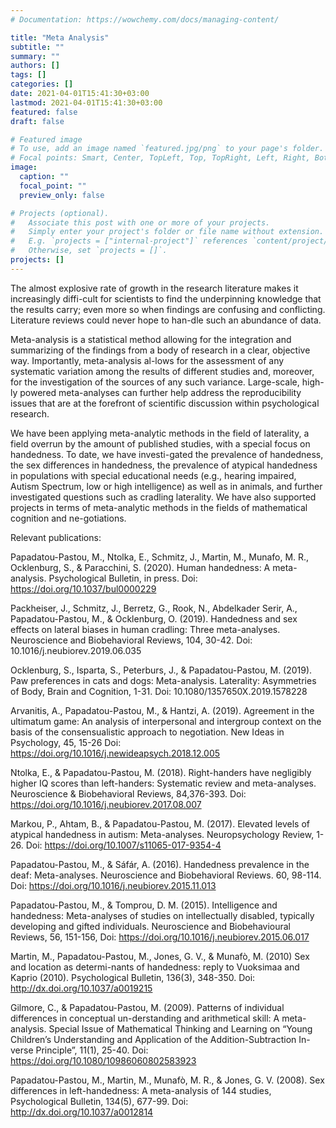 ```yaml
---
# Documentation: https://wowchemy.com/docs/managing-content/

title: "Meta Analysis"
subtitle: ""
summary: ""
authors: []
tags: []
categories: []
date: 2021-04-01T15:41:30+03:00
lastmod: 2021-04-01T15:41:30+03:00
featured: false
draft: false

# Featured image
# To use, add an image named `featured.jpg/png` to your page's folder.
# Focal points: Smart, Center, TopLeft, Top, TopRight, Left, Right, BottomLeft, Bottom, BottomRight.
image:
  caption: ""
  focal_point: ""
  preview_only: false

# Projects (optional).
#   Associate this post with one or more of your projects.
#   Simply enter your project's folder or file name without extension.
#   E.g. `projects = ["internal-project"]` references `content/project/deep-learning/index.md`.
#   Otherwise, set `projects = []`.
projects: []
---
```


The almost explosive rate of growth in the research literature makes it increasingly diffi-cult for scientists to find the underpinning knowledge that the results carry; even more so when findings are confusing and conflicting. Literature reviews could never hope to han-dle such an abundance of data. 

Meta-analysis is a statistical method allowing for the integration and summarizing of the findings from a body of research in a clear, objective way. Importantly, meta-analysis al-lows for the assessment of any systematic variation among the results of different studies and, moreover, for the investigation of the sources of any such variance. Large-scale, high-ly powered meta-analyses can further help address the reproducibility issues that are at the forefront of scientific discussion within psychological research.

We have been applying meta-analytic methods in the field of laterality, a field overrun by the amount of published studies, with a special focus on handedness.  To date, we have investi-gated the prevalence of handedness, the sex differences in handedness, the prevalence of atypical handedness in populations with special educational needs (e.g., hearing impaired, Autism Spectrum, low or high intelligence) as well as in animals,  and further investigated  questions such as cradling laterality. We have also supported projects in terms of meta-analytic methods in the fields of mathematical cognition and ne-gotiations. 

Relevant publications:

Papadatou-Pastou, M., Ntolka, E., Schmitz, J., Martin, M., Munafo, M. R., Ocklenburg, S., & Paracchini, S. (2020). Human handedness: A meta-analysis. Psychological Bulletin, in press. Doi:  https://doi.org/10.1037/bul0000229


Packheiser, J., Schmitz, J., Berretz, G., Rook, N., Abdelkader Serir, A., Papadatou-Pastou, M., & Ocklenburg, O. (2019). Handedness and sex effects on lateral biases in human cradling: Three meta-analyses. Neuroscience and Biobehavioral Reviews, 104, 30-42. Doi: 10.1016/j.neubiorev.2019.06.035


Ocklenburg, S., Isparta, S., Peterburs, J., & Papadatou-Pastou, M. (2019). Paw preferences in cats and dogs: Meta-analysis. Laterality: Asymmetries of Body, Brain and Cognition, 1-31. Doi: 10.1080/1357650X.2019.1578228

Arvanitis, A., Papadatou-Pastou, M., & Hantzi, A. (2019). Agreement in the ultimatum game: An analysis of interpersonal and intergroup context on the basis of the consensualistic approach to negotiation. New Ideas in Psychology, 45, 15-26 Doi: https://doi.org/10.1016/j.newideapsych.2018.12.005


Ntolka, E., & Papadatou-Pastou, M. (2018). Right-handers have negligibly higher IQ scores than left-handers: Systematic review and meta-analyses. Neuroscience & Biobehavioral Reviews, 84,376-393. Doi: https://doi.org/10.1016/j.neubiorev.2017.08.007

Markou, P., Ahtam, B., & Papadatou-Pastou, M. (2017). Elevated levels of atypical handedness in autism: Meta-analyses. Neuropsychology Review, 1-26. Doi: https://doi.org/10.1007/s11065-017-9354-4

Papadatou-Pastou, M., & Sáfár, A. (2016). Handedness prevalence in the deaf: Meta-analyses. Neuroscience and Biobehavioral Reviews. 60, 98-114. Doi: https://doi.org/10.1016/j.neubiorev.2015.11.013


Papadatou-Pastou, M., & Tomprou, D. M. (2015). Intelligence and handedness: Meta-analyses of studies on intellectually disabled, typically developing and gifted individuals. Neuroscience and Biobehavioural Reviews, 56, 151-156, Doi: https://doi.org/10.1016/j.neubiorev.2015.06.017

Martin, M., Papadatou-Pastou, M., Jones, G. V., & Munafò, M. (2010) Sex and location as determi-nants of handedness: reply to Vuoksimaa and Kaprio (2010). Psychological Bulletin, 136(3), 348-350. Doi: http://dx.doi.org/10.1037/a0019215

Gilmore, C., & Papadatou-Pastou, M. (2009). Patterns of individual differences in conceptual un-derstanding and arithmetical skill: A meta-analysis. Special Issue of Mathematical Thinking and Learning on “Young Children’s Understanding and Application of the Addition-Subtraction In-verse Principle”, 11(1), 25-40. Doi: https://doi.org/10.1080/10986060802583923

Papadatou-Pastou, M., Martin, M., Munafò, M. R., & Jones, G. V. (2008). Sex differences in left-handedness: A meta-analysis of 144 studies, Psychological Bulletin, 134(5), 677-99. Doi: http://dx.doi.org/10.1037/a0012814

